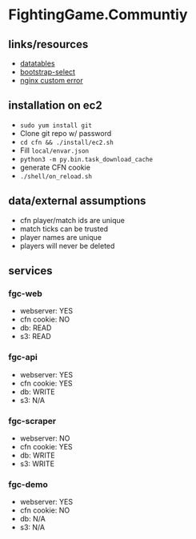 # FightingGame.Communtiy

## links/resources
* [datatables](http://datatables.net/)
* [bootstrap-select](https://silviomoreto.github.io/bootstrap-select/)
* [nginx custom error](http://nginxlibrary.com/403-forbidden-error/)

## installation on ec2
* `sudo yum install git`
* Clone git repo w/ password
* `cd cfn && ./install/ec2.sh`
* Fill `local/envar.json`
* `python3 -m py.bin.task_download_cache`
* generate CFN cookie
* `./shell/on_reload.sh`

## data/external assumptions
* cfn player/match ids are unique
* match ticks can be trusted
* player names are unique
* players will never be deleted

## services

### fgc-web
* webserver: YES
* cfn cookie: NO
* db: READ
* s3: READ

### fgc-api
* webserver: YES
* cfn cookie: YES
* db: WRITE
* s3: N/A

### fgc-scraper
* webserver: NO
* cfn cookie: YES
* db: WRITE
* s3: WRITE

### fgc-demo
* webserver: YES
* cfn cookie: NO
* db: N/A
* s3: N/A
